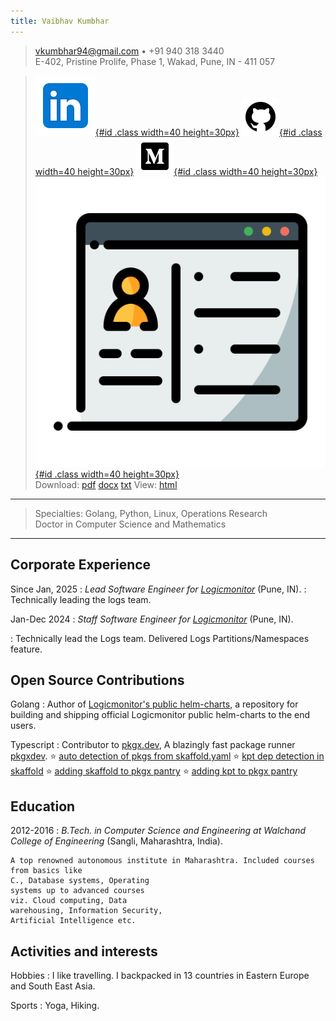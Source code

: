 ```yaml
---
title: Vaibhav Kumbhar
---
```


> <vkumbhar94@gmail.com> • +91 940 318 3440\
>  E-402, Pristine Prolife, Phase 1, Wakad, Pune, IN - 411 057

> [![linkedin](./icons8-linkedin.svg){#id .class width=40 height=30px}](https://www.linkedin.com/in/beingvaibhav/) [![github](./icons8-github.svg){#id .class width=40 height=30px}](https://github.com/vkumbhar94) [![medium](./icons8-medium.svg){#id .class width=40 height=30px}](https://medium.com/@vkumbhar94) [![personal-website](./icons8-personal-website.svg){#id .class width=40 height=30px}](https://vkumbhar94.github.io/personal-website/)\
> Download: [pdf](https://vkumbhar94.github.io/resume/index.pdf) [docx](https://vkumbhar94.github.io/resume/index.docx) [txt](https://vkumbhar94.github.io/resume/index.txt) View: [html](https://vkumbhar94.github.io/resume)

---

> Specialties: Golang, Python, Linux, Operations Research\
>  Doctor in Computer Science and Mathematics

---

## Corporate Experience

Since Jan, 2025
: _Lead Software Engineer for [Logicmonitor](https://www.logicmonitor.com)_
(Pune, IN).
: Technically leading the logs team.

Jan-Dec 2024
: _Staff Software Engineer for [Logicmonitor](https://www.logicmonitor.com)_
(Pune, IN).

: Technically lead the Logs team. Delivered Logs Partitions/Namespaces feature.

## Open Source Contributions

Golang
: Author of
[Logicmonitor's public helm-charts](https://github.com/logicmonitor/helm-charts), a
repository for building and shipping official Logicmonitor public helm-charts to the end users.

Typescript
: Contributor to [pkgx.dev](https://pkgx.dev/),
A blazingly fast package runner [pkgxdev](https://github.com/pkgxdev/pkgx).
$⭐$ [auto detection of pkgs from skaffold.yaml](https://github.com/pkgxdev/pkgx/pull/810)
$⭐$ [kpt dep detection in skaffold](https://github.com/pkgxdev/pkgx/pull/825)
$⭐$ [adding skaffold to pkgx pantry](https://github.com/pkgxdev/pantry/pull/3660)
$⭐$ [adding kpt to pkgx pantry](https://github.com/pkgxdev/pantry/pull/3667)

## Education

2012-2016
: _B.Tech. in Computer Science and Engineering at Walchand College of Engineering_
(Sangli, Maharashtra, India).

    A top renowned autonomous institute in Maharashtra. Included courses from basics like
    C., Database systems, Operating
    systems up to advanced courses
    viz. Cloud computing, Data
    warehousing, Information Security,
    Artificial Intelligence etc.

## Activities and interests

Hobbies
: I like travelling. I backpacked in 13 countries in Eastern Europe
and South East Asia.

Sports
: Yoga, Hiking.

<!--

> <vkumbhar94@gmail.com> • +91 940 318 3440\
>  E-402, Pristine Prolife, Phase 1, Wakad, Pune, IN - 411 057
> -->
